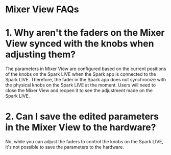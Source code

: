 # Mixer View FAQs

# 1. Why aren't the faders on the Mixer View synced with the knobs when adjusting them?

The parameters in Mixer View are configured based on the current positions of the knobs on the Spark LIVE when the Spark app is connected to the Spark LIVE. Therefore, the fader in the Spark app does not synchronize with the physical knobs on the Spark LIVE at the moment. Users will need to close the Mixer View and reopen it to see the adjustment made on the Spark LIVE. 

# 2. Can I save the edited parameters in the Mixer View to the hardware?

No, while you can adjust the faders to control the knobs on the Spark LIVE, it's not possible to save the parameters to the hardware. 


